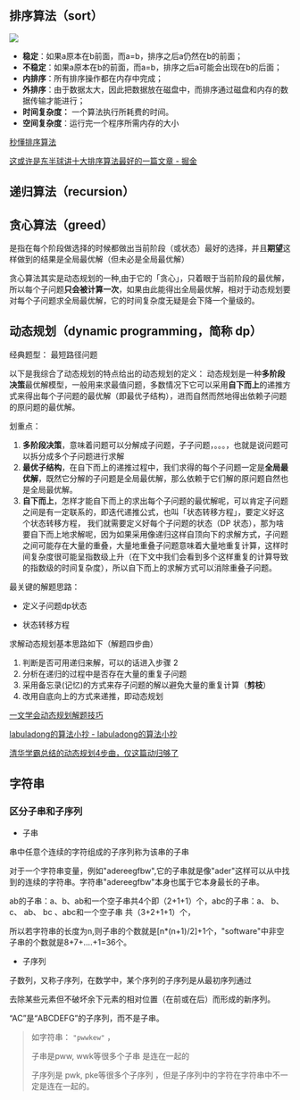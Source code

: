 ## 排序算法（sort）

![](https://image-hosting-lan.oss-cn-beijing.aliyuncs.com/sort-algorithm.png)

- **稳定**：如果a原本在b前面，而a=b，排序之后a仍然在b的前面；
- **不稳定**：如果a原本在b的前面，而a=b，排序之后a可能会出现在b的后面；
- **内排序**：所有排序操作都在内存中完成；
- **外排序**：由于数据太大，因此把数据放在磁盘中，而排序通过磁盘和内存的数据传输才能进行；
- **时间复杂度：** 一个算法执行所耗费的时间。
- **空间复杂度**：运行完一个程序所需内存的大小

[秒懂排序算法](https://mp.weixin.qq.com/s/t0dsJeN397wO41pwBWPeTg)

[这或许是东半球讲十大排序算法最好的一篇文章 \- 掘金](https://juejin.im/post/5cff49e75188257a6b40de80#heading-4)





## 递归算法（recursion）



## 贪心算法（greed）

是指在每个阶段做选择的时候都做出当前阶段（或状态）最好的选择，并且**期望**这样做到的结果是全局最优解（但未必是全局最优解）

贪心算法其实是动态规划的一种,由于它的「贪心」，只着眼于当前阶段的最优解，所以每个子问题**只会被计算一次**，如果由此能得出全局最优解，相对于动态规划要对每个子问题求全局最优解，它的时间复杂度无疑是会下降一个量级的。



## 动态规划（dynamic programming，简称 dp）

经典题型： 最短路径问题

以下是我综合了动态规划的特点给出的动态规划的定义： 动态规划是一种**多阶段决策**最优解模型，一般用来求最值问题，多数情况下它可以采用**自下而上**的递推方式来得出每个子问题的最优解（即最优子结构），进而自然而然地得出依赖子问题的原问题的最优解。

划重点：

1. **多阶段决策**，意味着问题可以分解成子问题，子子问题，。。。，也就是说问题可以拆分成多个子问题进行求解
2. **最优子结构**，在自下而上的递推过程中，我们求得的每个子问题一定是**全局最优解**，既然它分解的子问题是全局最优解，那么依赖于它们解的原问题自然也是全局最优解。
3. **自下而上**，怎样才能自下而上的求出每个子问题的最优解呢，可以肯定子问题之间是有一定联系的，即迭代递推公式，也叫「状态转移方程」，要定义好这个状态转移方程， 我们就需要定义好每个子问题的状态（DP 状态），那为啥要自下而上地求解呢，因为如果采用像递归这样自顶向下的求解方式，子问题之间可能存在大量的重叠，大量地重叠子问题意味着大量地重复计算，这样时间复杂度很可能呈指数级上升（在下文中我们会看到多个这样重复的计算导致的指数级的时间复杂度），所以自下而上的求解方式可以消除重叠子问题。

最关键的解题思路：

- 定义子问题dp状态

- 状态转移方程

求解动态规划基本思路如下（解题四步曲）

1. 判断是否可用递归来解，可以的话进入步骤 2
2. 分析在递归的过程中是否存在大量的重复子问题
3. 采用备忘录(记忆)的方式来存子问题的解以避免大量的重复计算（**剪枝**）
4. 改用自底向上的方式来递推，即动态规划

[一文学会动态规划解题技巧](https://mp.weixin.qq.com/s?__biz=MzI5MTU1MzM3MQ==&mid=2247483932&idx=1&sn=d9cd9d5a5ebf5f31e23f11c82b6465f1&scene=21#wechat_redirect)

[labuladong的算法小抄 \- labuladong的算法小抄](https://labuladong.gitbook.io/algo/)

[清华学霸总结的动态规划4步曲，仅这篇动归够了](https://mp.weixin.qq.com/s?__biz=MzI3NzE0NjcwMg==&mid=2650127602&idx=2&sn=1b5d441ccaa1c7c907c4e5ce77404bab&chksm=f36ba1d3c41c28c569da06ab47f5bf0dffe05b51d4ed6e58eccd1bf1b5d800c9b6c0e2187cad&scene=0&xtrack=1#rd)



## 字符串

### 区分子串和子序列

- 子串

串中任意个连续的字符组成的子序列称为该串的子串

对于一个字符串变量，例如"adereegfbw",它的子串就是像"ader"这样可以从中找到的连续的字符串。字符串"adereegfbw"本身也属于它本身最长的子串。

ab的子串：a、b、ab和一个空子串共4个即（2+1+1）个，abc的子串：a、 b、 c、 ab、 bc 、abc和一个空子串 共（3+2+1+1）个，

所以若字符串的长度为n,则子串的个数就是[n*(n+1)/2]+1个，"software"中非空子串的个数就是8+7+....+1=36个。

- 子序列

子数列，又称子序列，在数学中，某个序列的子序列是从最初序列通过

去除某些元素但不破坏余下元素的相对位置（在前或在后）而形成的新序列。

“AC”是“ABCDEFG”的子序列，而不是子串。

> 如字符串： `"pwwkew"` ，
>
> 子串是pww, wwk等很多个子串 是连在一起的
>
> 子序列是 pwk, pke等很多个子序列 ，但是子序列中的字符在字符串中不一定是连在一起的。





